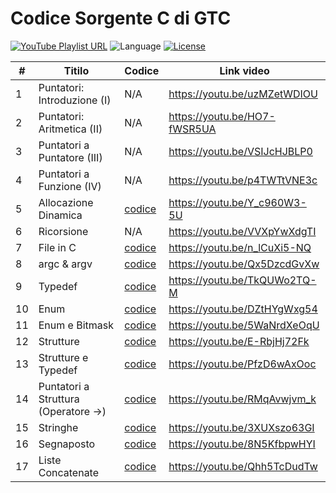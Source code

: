 # Codice Sorgente C di GTC
<p align="left">
    <a href="https://www.youtube.com/playlist?list=PLVtGJfbzVd1GiC_EmIZ9sKBd614-L8_CE" target="_blank"><img src="https://img.shields.io/badge/playlist-YouTube-red" alt="YouTube Playlist URL"></a>
    <a><img src="https://img.shields.io/badge/language-C-darkgrey" alt="Language"></a>
    <a href="https://github.com/gethecookie/playlist_c/blob/master/LICENSE"><img src="https://img.shields.io/badge/license-MIT-green" alt="License"></a>
</p>

|  # | Titilo                              | Codice                                                                                | Link video                   |
|----|-------------------------------------|---------------------------------------------------------------------------------------|------------------------------|
| 1  | Puntatori: Introduzione (I)         | N/A                                                                                   | https://youtu.be/uzMZetWDIOU |
| 2  | Puntatori: Aritmetica (II)          | N/A                                                                                   | https://youtu.be/HO7-fWSR5UA |
| 3  | Puntatori a Puntatore (III)         | N/A                                                                                   | https://youtu.be/VSIJcHJBLP0 |
| 4  | Puntatori a Funzione (IV)           | N/A                                                                                   | https://youtu.be/p4TWTtVNE3c |
| 5  | Allocazione Dinamica                |[codice](https://github.com/gethecookie/playlist_c/tree/main/05_allocazione_dinamica)  | https://youtu.be/Y_c960W3-5U |
| 6  | Ricorsione                          | N/A                                                                                   | https://youtu.be/VVXpYwXdgTI |
| 7  | File in C                           |[codice](https://github.com/gethecookie/playlist_c/tree/main/07_file)                  | https://youtu.be/n_lCuXi5-NQ |
| 8  | argc & argv                         |[codice](https://github.com/gethecookie/playlist_c/tree/main/08_argc_argv)             | https://youtu.be/Qx5DzcdGvXw |
| 9  | Typedef                             |[codice](https://github.com/gethecookie/playlist_c/tree/main/09_typedef)               | https://youtu.be/TkQUWo2TQ-M |
| 10 | Enum                                |[codice](https://github.com/gethecookie/playlist_c/tree/main/10_enum)                  | https://youtu.be/DZtHYgWxg54 |
| 11 | Enum e Bitmask                      |[codice](https://github.com/gethecookie/playlist_c/tree/main/11_enum_bitmask)          | https://youtu.be/5WaNrdXeOqU |
| 12 | Strutture                           |[codice](https://github.com/gethecookie/playlist_c/tree/main/12_strutture)             | https://youtu.be/E-RbjHj72Fk |
| 13 | Strutture e Typedef                 |[codice](https://github.com/gethecookie/playlist_c/tree/main/13_strutture_typedef)     | https://youtu.be/PfzD6wAxOoc |
| 14 | Puntatori a Struttura (Operatore ->)|[codice](https://github.com/gethecookie/playlist_c/tree/main/14_puntatori_a_struttura) | https://youtu.be/RMqAvwjvm_k |
| 15 | Stringhe                            |[codice](https://github.com/gethecookie/playlist_c/tree/main/15_stringhe)              | https://youtu.be/3XUXszo63GI |
| 16 | Segnaposto                          |[codice](https://github.com/gethecookie/playlist_c/tree/main/16_segnaposto)            | https://youtu.be/8N5KfbpwHYI |
| 17 | Liste Concatenate                   |[codice](https://github.com/gethecookie/Algoritmi_e_Strutture_Dati)                    | https://youtu.be/Qhh5TcDudTw |
